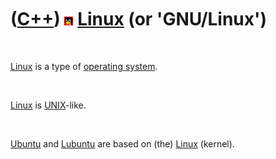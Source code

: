 



 

 

 

 

 

([C++](Cpp.md)) ![Linux](PicLinux.png) [Linux](CppLinux.md) (or 'GNU/Linux')
==============================================================================

 

[Linux](CppLinux.md) is a type of [operating system](CppOs.md).

 

[Linux](CppLinux.md) is [UNIX](CppUnix.md)-like.

 

[Ubuntu](CppUbuntu.md) and [Lubuntu](CppLubuntu.md) are based on (the)
[Linux](CppLinux.md) (kernel).

 

 

 

 

 





 



